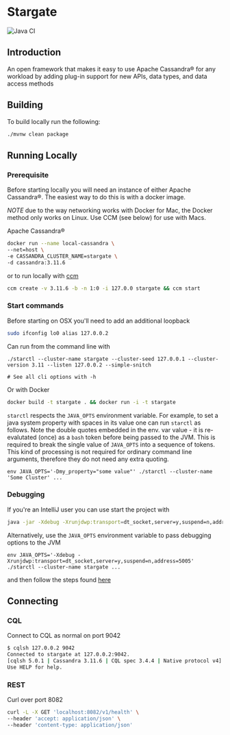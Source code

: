 # Stargate

![Java CI](https://github.com/stargate/stargate/workflows/Java%20CI/badge.svg)

## Introduction

An open framework that makes it easy to use Apache Cassandra&reg; for any workload by adding plug-in support for new APIs, data 
types, and data access methods

## Building

To build locally run the following:

```sh
./mvnw clean package
```

## Running Locally

### Prerequisite

Before starting locally you will need an instance of either Apache Cassandra&reg;. The easiest way to do this is with a 
docker image. 

*NOTE* due to the way networking works with Docker for Mac, the Docker method only works on Linux. Use CCM (see below) for 
use with Macs.

Apache Cassandra&reg;

```sh
docker run --name local-cassandra \
--net=host \
-e CASSANDRA_CLUSTER_NAME=stargate \
-d cassandra:3.11.6
```

or to run locally with [ccm](https://github.com/riptano/ccm)

```sh
ccm create -v 3.11.6 -b -n 1:0 -i 127.0.0 stargate && ccm start
```

### Start commands

Before starting on OSX you'll need to add an additional loopback

```sh
sudo ifconfig lo0 alias 127.0.0.2
```

Can run from the command line with

```
./starctl --cluster-name stargate --cluster-seed 127.0.0.1 --cluster-version 3.11 --listen 127.0.0.2 --simple-snitch

# See all cli options with -h
```

Or with Docker

```sh
docker build -t stargate . && docker run -i -t stargate
```

`starctl` respects the `JAVA_OPTS` environment variable. 
For example, to set a java system property with spaces in its value one can run `starctl` as follows. 
Note the double quotes embedded in the env. var value - it is re-evalutated (once) as a `bash` token before being
passed to the JVM. This is required to break the single value of `JAVA_OPTS` into a sequence of tokens.
This kind of processing is not required for ordinary command line arguments, therefore they do not need any extra
quoting.

```shell script
env JAVA_OPTS='-Dmy_property="some value"' ./starctl --cluster-name 'Some Cluster' ...
```

### Debugging

If you're an IntelliJ user you can use start the project with

```sh
java -jar -Xdebug -Xrunjdwp:transport=dt_socket,server=y,suspend=n,address=5005 -Dstargate.libdir=./stargate-lib stargate-lib/stargate-starter-1.0-SNAPSHOT.jar
```

Alternatively, use the `JAVA_OPTS` environment variable to pass debugging options to the JVM

```shell script
env JAVA_OPTS='-Xdebug -Xrunjdwp:transport=dt_socket,server=y,suspend=n,address=5005' ./starctl --cluster-name stargate ...
```

and then follow the steps found [here](https://www.baeldung.com/intellij-remote-debugging)


## Connecting

### CQL

Connect to CQL as normal on port 9042

```sh
$ cqlsh 127.0.0.2 9042
Connected to stargate at 127.0.0.2:9042.
[cqlsh 5.0.1 | Cassandra 3.11.6 | CQL spec 3.4.4 | Native protocol v4]
Use HELP for help.
```

### REST

Curl over port 8082

```sh
curl -L -X GET 'localhost:8082/v1/health' \
--header 'accept: application/json' \
--header 'content-type: application/json'
```
